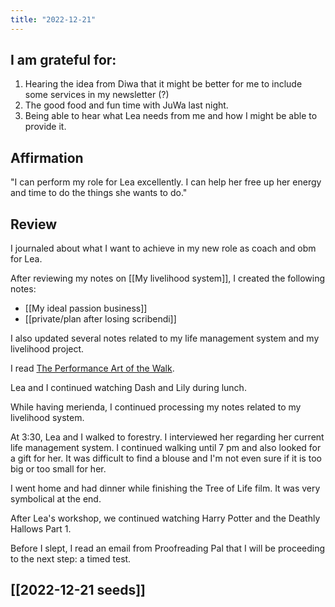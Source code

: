 ```yaml
---
title: "2022-12-21"
---
```

## I am grateful for:
1. Hearing the idea from Diwa that it might be better for me to include some services in my newsletter (?)
2. The good food and fun time with JuWa last night.
3. Being able to hear what Lea needs from me and how I might be able to provide it.

## Affirmation

"I can perform my role for Lea excellently. I can help her free up her energy and time to do the things she wants to do."

## Review

I journaled about what I want to achieve in my new role as coach and obm for Lea.

After reviewing my notes on [[My livelihood system]], I created the following notes:
- [[My ideal passion business]]
- [[private/plan after losing scribendi]]

I also updated several notes related to my life management system and my livelihood project.

I read [The Performance Art of the Walk](https://craigmod.com/ridgeline/150/).

Lea and I continued watching Dash and Lily during lunch.

While having merienda, I continued processing my notes related to my livelihood system.

At 3:30, Lea and I walked to forestry. I interviewed her regarding her current life management system. I continued walking until 7 pm and also looked for a gift for her. It was difficult to find a blouse and I'm not even sure if it is too big or too small for her.

I went home and had dinner while finishing the Tree of Life film. It was very symbolical at the end.

After Lea's workshop, we continued watching Harry Potter and the Deathly Hallows Part 1.

Before I slept, I read an email from Proofreading Pal that I will be proceeding to the next step: a timed test.

## [[2022-12-21 seeds]]
